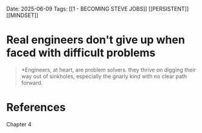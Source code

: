 Date: 2025-06-09
Tags: [[1 - BECOMING STEVE JOBS]] [[PERSISTENT]]  [[MINDSET]]

# Real engineers don't give up when faced with difficult problems

> *Engineers, at heart, are problem solvers. they thrive on digging their way out of sinkholes, especially the gnarly kind with no clear
> path forward.
# References 
Chapter  4 